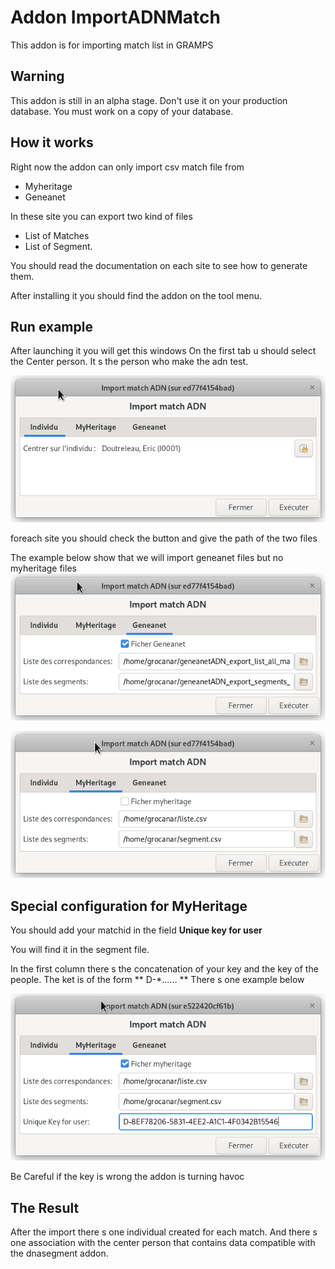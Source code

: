 # Addon ImportADNMatch

This addon is for importing match list in GRAMPS 

## Warning

This addon is still in an alpha stage. Don't use it on your production database.
You must work on a copy of your database. 

## How it works

Right now the addon can only import csv match file from 

* Myheritage
* Geneanet

In these site you can export two kind of files

* List of Matches
* List of Segment. 

You should read the documentation on each site to see how to generate them. 

After installing it you should find the addon on the tool menu.

## Run example

After launching it you will get this windows
On the first tab u should select the Center person. It s the person
who make the adn test.

![Select center person](./indiv.png "Center person")

foreach site you should check the button and give the path of the two files

The example below show that we will import geneanet files but no myheritage files
![Geneanet](./geneanet.png "Geneanet")

![MyHeritage](./myheritage.png "MyHeritage")


## Special configuration for MyHeritage

You should add your matchid in the field **Unique key for user**

You will find it in the segment file. 

In the first column  there s the concatenation of your key and the key of the people. The ket is of the form ** D-\*...... ** 
There s one example below 

![MyHeritage key](./myheritage2.png "MyHeritage key")

Be Careful if the key is wrong the addon is turning havoc 
## The Result

After the import there s one individual created for each match.  And there s one association with the center person that contains data compatible with the dnasegment addon.
